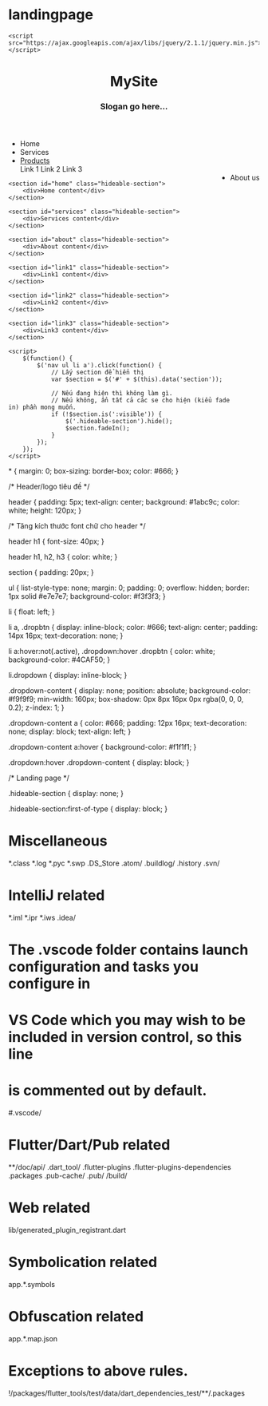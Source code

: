 # landingpage
<html lang="en">

<head>
    <meta charset="UTF-8">
    <meta name="viewport" content="width=device-width, initial-scale=1.0">
    <title>Landing Page</title>
    <link rel="StyleSheet" href="./css/style.css">

    <script src="https://ajax.googleapis.com/ajax/libs/jquery/2.1.1/jquery.min.js"></script>

</head>

<body>
    <header>
        <h1>MySite</h1>
        <h3>Slogan go here...</h3>
    </header>
    <nav>
        <ul>
            <li><a data-section="home">Home</a></li>
            <li><a data-section="services">Services</a></li>
            <li class="dropdown">
                <a href="javascript:void(0)" class="dropbtn">Products</a>
                <div class="dropdown-content">
                    <a data-section="link1">Link 1</a>
                    <a data-section="link2">Link 2</a>
                    <a data-section="link3">Link 3</a>
                </div>
            </li>
            <li style="float:right"><a data-section="about">About us</a></li>
        </ul>
    </nav>

    <section id="home" class="hideable-section">
        <div>Home content</div>
    </section>

    <section id="services" class="hideable-section">
        <div>Services content</div>
    </section>

    <section id="about" class="hideable-section">
        <div>About content</div>
    </section>

    <section id="link1" class="hideable-section">
        <div>Link1 content</div>
    </section>

    <section id="link2" class="hideable-section">
        <div>Link2 content</div>
    </section>

    <section id="link3" class="hideable-section">
        <div>Link3 content</div>
    </section>

    <script>
        $(function() {
            $('nav ul li a').click(function() {
                // Lấy section để hiển thị
                var $section = $('#' + $(this).data('section'));

                // Nếu đang hiện thì không làm gì.
                // Nếu không, ẩn tất cả các se cho hiện (kiểu fade in) phần mong muốn.
                if (!$section.is(':visible')) {
                    $('.hideable-section').hide();
                    $section.fadeIn();
                }
            });
        });
    </script>
</body>

</html>
* {
    margin: 0;
    box-sizing: border-box;
    color: #666;
}


/* Header/logo tiêu đề */

header {
    padding: 5px;
    text-align: center;
    background: #1abc9c;
    color: white;
    height: 120px;
}


/* Tăng kích thước font chữ cho header */

header h1 {
    font-size: 40px;
}

header h1,
h2,
h3 {
    color: white;
}

section {
    padding: 20px;
}

ul {
    list-style-type: none;
    margin: 0;
    padding: 0;
    overflow: hidden;
    border: 1px solid #e7e7e7;
    background-color: #f3f3f3;
}

li {
    float: left;
}

li a,
.dropbtn {
    display: inline-block;
    color: #666;
    text-align: center;
    padding: 14px 16px;
    text-decoration: none;
}

li a:hover:not(.active),
.dropdown:hover .dropbtn {
    color: white;
    background-color: #4CAF50;
}

li.dropdown {
    display: inline-block;
}

.dropdown-content {
    display: none;
    position: absolute;
    background-color: #f9f9f9;
    min-width: 160px;
    box-shadow: 0px 8px 16px 0px rgba(0, 0, 0, 0.2);
    z-index: 1;
}

.dropdown-content a {
    color: #666;
    padding: 12px 16px;
    text-decoration: none;
    display: block;
    text-align: left;
}

.dropdown-content a:hover {
    background-color: #f1f1f1;
}

.dropdown:hover .dropdown-content {
    display: block;
}


/* Landing page */

.hideable-section {
    display: none;
}

.hideable-section:first-of-type {
    display: block;
}
# Miscellaneous
*.class
*.log
*.pyc
*.swp
.DS_Store
.atom/
.buildlog/
.history
.svn/

# IntelliJ related
*.iml
*.ipr
*.iws
.idea/

# The .vscode folder contains launch configuration and tasks you configure in
# VS Code which you may wish to be included in version control, so this line
# is commented out by default.
#.vscode/

# Flutter/Dart/Pub related
**/doc/api/
.dart_tool/
.flutter-plugins
.flutter-plugins-dependencies
.packages
.pub-cache/
.pub/
/build/

# Web related
lib/generated_plugin_registrant.dart

# Symbolication related
app.*.symbols

# Obfuscation related
app.*.map.json

# Exceptions to above rules.
!/packages/flutter_tools/test/data/dart_dependencies_test/**/.packages
